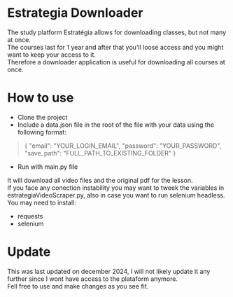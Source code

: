 # Estrategia Downloader
The study platform Estratégia allows for downloading classes, but not many at once.  
The courses last for 1 year and after that you'll loose access and you might want to keep your access to it.  
Therefore a downloader application is useful for downloading all courses at once.  

# How to use
- Clone the project
- Include a data.json file in the root of the file with your data using the following format:
> {
> "email": "YOUR_LOGIN_EMAIL",
> "password": "YOUR_PASSWORD",
> "save_path": "FULL_PATH_TO_EXISTING_FOLDER"
> }
- Run with main.py file

It will download all video files and the original pdf for the lesson.    
If you face any conection instability you may want to tweek the variables in estrategiaVideoScraper.py, also in case you want to run selenium headless.
You may need to install:
- requests
- selenium
  
# Update
This was last updated on december 2024, I will not likely update it any further since I wont have access to the plataform anymore.  
Fell free to use and make changes as you see fit.
